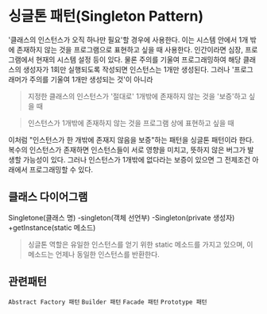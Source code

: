 # 싱글톤 패턴(Singleton Pattern)

'클래스의 인스턴스가 오직 하나만 필요'할 경우에 사용한다.
이는 시스템 안에서 1개 밖에 존재하지 않는 것을 프로그램으로 표현하고 싶을 때 사용한다.
인간이라면 심장, 프로그램에서 현재의 시스템 설정 등이 있다.
물론 주의를 기울여 프로그래밍하여 해당 클래스의 생성자가 1회만 실행되도록 작성되면 인스턴스는 1개만 생성된다.
그러나 '프로그래머가 주의를 기울여 1개만 생성되는 것'이 아니라

> 지정한 클래스의 인스턴스가 '절대로' 1개밖에 존재하지 않는 것을 '보증'하고 싶을 때

> 인스턴스가 1개밖에 존재하지 않는 것을 프로그램 상에 표현하고 싶을 때

이처럼 "인스턴스가 한 개밖에 존재지 않음을 보증"하는 패턴을 싱글톤 패턴이라 한다.
복수의 인스턴스가 존재하면 인스턴스들이 서로 영향을 미치고, 뜻하지 않은 버그가 발생할 가능성이 있다.
그러나 인스턴스가 1개밖에 없다라는 보증이 있으면 그 전제조건 아래에서 프로그래밍할 수 있다.

## 클래스 다이어그램
Singletone(클래스 명)
-singleton(객체 선언부)
-Singleton(private 생성자)
+getInstance(static 메소드)

> 싱글톤 역할은 유일한 인스턴스를 얻기 위한 static 메소드를 가지고 있으며, 이 메소드는 언제나 동일한 인스턴스를 반환한다.

## 관련패턴

```Abstract Factory 패턴```
```Builder 패턴```
```Facade 패턴```
```Prototype 패턴```